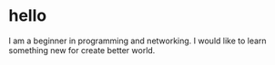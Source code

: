 # hello

I am a beginner in programming and networking. I would like to learn something new for create better world.
